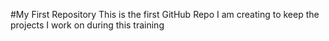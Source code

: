 #My First Repository
This is the first GitHub Repo I am creating to keep the projects I work on during this training